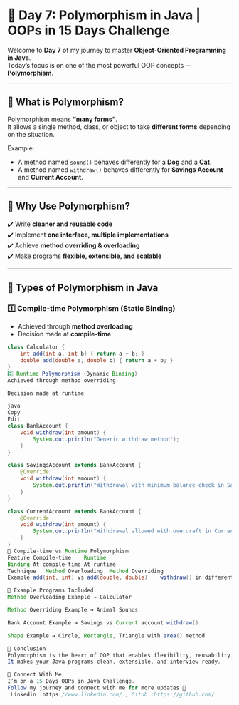 # 🚀 Day 7: Polymorphism in Java | OOPs in 15 Days Challenge  

Welcome to **Day 7** of my journey to master **Object-Oriented Programming in Java**.  
Today’s focus is on one of the most powerful OOP concepts — **Polymorphism**.  

---

## 🔹 What is Polymorphism?  
Polymorphism means **“many forms”**.  
It allows a single method, class, or object to take **different forms** depending on the situation.  

Example:  
- A method named `sound()` behaves differently for a **Dog** and a **Cat**.  
- A method named `withdraw()` behaves differently for **Savings Account** and **Current Account**.  

---

## 🔹 Why Use Polymorphism?  
✔️ Write **cleaner and reusable code**  
✔️ Implement **one interface, multiple implementations**  
✔️ Achieve **method overriding & overloading**  
✔️ Make programs **flexible, extensible, and scalable**  

---

## 🔹 Types of Polymorphism in Java  

### 1️⃣ Compile-time Polymorphism (Static Binding)  
- Achieved through **method overloading**  
- Decision made at **compile-time**  

```java
class Calculator {
    int add(int a, int b) { return a + b; }
    double add(double a, double b) { return a + b; }
}
2️⃣ Runtime Polymorphism (Dynamic Binding)
Achieved through method overriding

Decision made at runtime

java
Copy
Edit
class BankAccount {
    void withdraw(int amount) {
        System.out.println("Generic withdraw method");
    }
}

class SavingsAccount extends BankAccount {
    @Override
    void withdraw(int amount) {
        System.out.println("Withdrawal with minimum balance check in Savings Account");
    }
}

class CurrentAccount extends BankAccount {
    @Override
    void withdraw(int amount) {
        System.out.println("Withdrawal allowed with overdraft in Current Account");
    }
}
🔹 Compile-time vs Runtime Polymorphism
Feature	Compile-time	Runtime
Binding	At compile-time	At runtime
Technique	Method Overloading	Method Overriding
Example	add(int, int) vs add(double, double)	withdraw() in different account types

🔹 Example Programs Included
Method Overloading Example → Calculator

Method Overriding Example → Animal Sounds

Bank Account Example → Savings vs Current account withdraw()

Shape Example → Circle, Rectangle, Triangle with area() method

📌 Conclusion
Polymorphism is the heart of OOP that enables flexibility, reusability, and maintainability.
It makes your Java programs clean, extensible, and interview-ready.

🔗 Connect With Me
I’m on a 15 Days OOPs in Java Challenge.
Follow my journey and connect with me for more updates 🚀
 Linkedin :https://www.linkedin.com/ , Gitub :https://github.com/